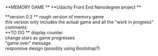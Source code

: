 **MEMORY GAME  **
**Udacity Front End Nanodegree project  **
  
**version 0.2  **
rough version of memory game  
this version only includes the actual game and all the "work in progress" comments  
**TO DO  ** 
display counter  
change stars as game progresses  
"game over" message  
responsive design (possibly using Bootstrap?)  
